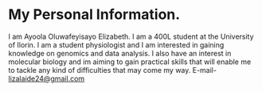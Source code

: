 # My Personal Information.
I am Ayoola Oluwafeyisayo Elizabeth. I am a 400L student at the University of Ilorin.
I am a student physiologist and I am interested in gaining knowledge on genomics and data analysis. I also have an interest in molecular biology and im aiming to gain practical skills that will enable me to tackle any kind of difficulties that may come my way.
E-mail- lizalaide24@gmail.com

